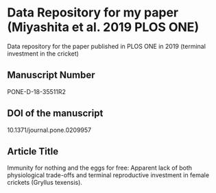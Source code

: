 # Data Repository for my paper (Miyashita et al. 2019 PLOS ONE)

Data repository for the paper published in PLOS ONE in 2019 (terminal investment in the cricket)

## Manuscript Number
PONE-D-18-35511R2

## DOI of the manuscript
10.1371/journal.pone.0209957

## Article Title
Immunity for nothing and the eggs for free: Apparent lack of both physiological trade-offs and terminal reproductive investment in female crickets (Gryllus texensis).
